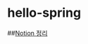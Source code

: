 # hello-spring
##[Notion 정리](https://gigantic-cemetery-daa.notion.site/Spring-Boot-948bccde17814b118baafdf1153de56a)
